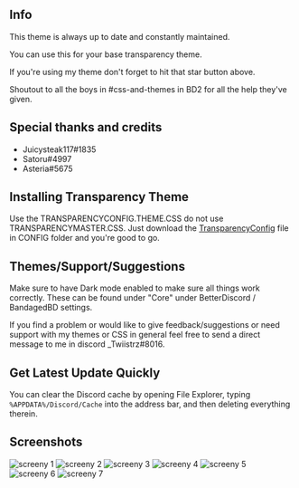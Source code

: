 ## Info
This theme is always up to date and constantly maintained.

You can use this for your base transparency theme.

If you're using my theme don't forget to hit that star button above.

Shoutout to all the boys in #css-and-themes in BD2 for all the help they've given. 

## Special thanks and credits
- Juicysteak117#1835
- Satoru#4997
- Asteria#5675

## Installing Transparency Theme

Use the TRANSPARENCYCONFIG.THEME.CSS do not use TRANSPARENCYMASTER.CSS. Just download the [TransparencyConfig](https://github.com/Twiistrz/BetterDiscordThemeMasterFile/tree/master/CONFIG) file in CONFIG folder and you're good to go.

## Themes/Support/Suggestions

Make sure to have Dark mode enabled to make sure all things work correctly. These can be found under "Core" under BetterDiscord / BandagedBD settings.

If you find a problem or would like to give feedback/suggestions or need support with my themes or CSS in general feel free to send a direct message to me in discord _Twiistrz#8016.

## Get Latest Update Quickly

You can clear the Discord cache by opening File Explorer, typing `%APPDATA%/Discord/Cache` into the address bar, and then deleting everything therein.

## Screenshots

![screeny 1](https://raw.githubusercontent.com/Twiistrz/BetterDiscordThemeMasterFile/master/SCREENSHOTS/1.png)
![screeny 2](https://raw.githubusercontent.com/Twiistrz/BetterDiscordThemeMasterFile/master/SCREENSHOTS/2.png)
![screeny 3](https://raw.githubusercontent.com/Twiistrz/BetterDiscordThemeMasterFile/master/SCREENSHOTS/3.png)
![screeny 4](https://raw.githubusercontent.com/Twiistrz/BetterDiscordThemeMasterFile/master/SCREENSHOTS/4.png)
![screeny 5](https://raw.githubusercontent.com/Twiistrz/BetterDiscordThemeMasterFile/master/SCREENSHOTS/5.png)
![screeny 6](https://raw.githubusercontent.com/Twiistrz/BetterDiscordThemeMasterFile/master/SCREENSHOTS/6.png)
![screeny 7](https://raw.githubusercontent.com/Twiistrz/BetterDiscordThemeMasterFile/master/SCREENSHOTS/7.png)

